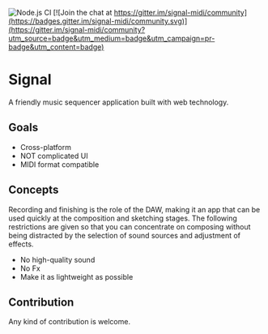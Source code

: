![Node.js CI](https://github.com/ryohey/signal/workflows/Node.js%20CI/badge.svg) [![Join the chat at https://gitter.im/signal-midi/community](https://badges.gitter.im/signal-midi/community.svg)](https://gitter.im/signal-midi/community?utm_source=badge&utm_medium=badge&utm_campaign=pr-badge&utm_content=badge)

# Signal

A friendly music sequencer application built with web technology.

## Goals

- Cross-platform
- NOT complicated UI
- MIDI format compatible

## Concepts

Recording and finishing is the role of the DAW, making it an app that can be used quickly at the composition and sketching stages.
The following restrictions are given so that you can concentrate on composing without being distracted by the selection of sound sources and adjustment of effects.

- No high-quality sound
- No Fx
- Make it as lightweight as possible

## Contribution

Any kind of contribution is welcome.

